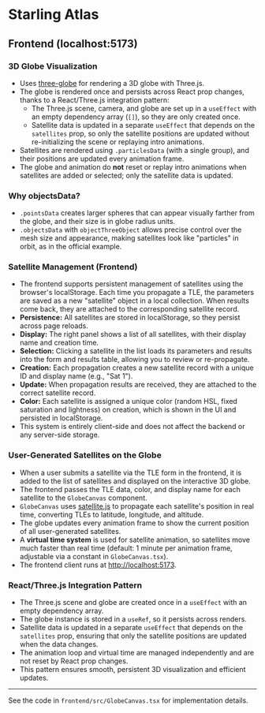 # Starling Atlas

## Frontend (localhost:5173)

### 3D Globe Visualization

- Uses [three-globe](https://github.com/vasturiano/three-globe) for rendering a 3D globe with Three.js.
- The globe is rendered once and persists across React prop changes, thanks to a React/Three.js integration pattern:
  - The Three.js scene, camera, and globe are set up in a `useEffect` with an empty dependency array (`[]`), so they are only created once.
  - Satellite data is updated in a separate `useEffect` that depends on the `satellites` prop, so only the satellite positions are updated without re-initializing the scene or replaying intro animations.
- Satellites are rendered using `.particlesData` (with a single group), and their positions are updated every animation frame.
- The globe and animation do **not** reset or replay intro animations when satellites are added or selected; only the satellite data is updated.

### Why objectsData?

- `.pointsData` creates larger spheres that can appear visually farther from the globe, and their size is in globe radius units.
- `.objectsData` with `objectThreeObject` allows precise control over the mesh size and appearance, making satellites look like "particles" in orbit, as in the official example.

### Satellite Management (Frontend)

- The frontend supports persistent management of satellites using the browser's localStorage. Each time you propagate a TLE, the parameters are saved as a new "satellite" object in a local collection. When results come back, they are attached to the corresponding satellite record.
- **Persistence:** All satellites are stored in localStorage, so they persist across page reloads.
- **Display:** The right panel shows a list of all satellites, with their display name and creation time.
- **Selection:** Clicking a satellite in the list loads its parameters and results into the form and results table, allowing you to review or re-propagate.
- **Creation:** Each propagation creates a new satellite record with a unique ID and display name (e.g., "Sat 1").
- **Update:** When propagation results are received, they are attached to the correct satellite record.
- **Color:** Each satellite is assigned a unique color (random HSL, fixed saturation and lightness) on creation, which is shown in the UI and persisted in localStorage.
- This system is entirely client-side and does not affect the backend or any server-side storage.

### User-Generated Satellites on the Globe

- When a user submits a satellite via the TLE form in the frontend, it is added to the list of satellites and displayed on the interactive 3D globe.
- The frontend passes the TLE data, color, and display name for each satellite to the `GlobeCanvas` component.
- `GlobeCanvas` uses [satellite.js](https://github.com/shashwatak/satellite-js) to propagate each satellite's position in real time, converting TLEs to latitude, longitude, and altitude.
- The globe updates every animation frame to show the current position of all user-generated satellites.
- A **virtual time system** is used for satellite animation, so satellites move much faster than real time (default: 1 minute per animation frame, adjustable via a constant in `GlobeCanvas.tsx`).
- The frontend client runs at [http://localhost:5173](http://localhost:5173).

### React/Three.js Integration Pattern

- The Three.js scene and globe are created once in a `useEffect` with an empty dependency array.
- The globe instance is stored in a `useRef`, so it persists across renders.
- Satellite data is updated in a separate `useEffect` that depends on the `satellites` prop, ensuring that only the satellite positions are updated when the data changes.
- The animation loop and virtual time are managed independently and are not reset by React prop changes.
- This pattern ensures smooth, persistent 3D visualization and efficient updates.

---

See the code in `frontend/src/GlobeCanvas.tsx` for implementation details.
